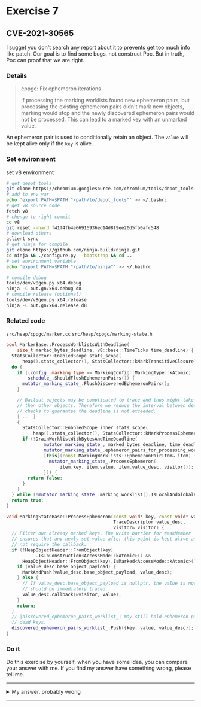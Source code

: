 # Exercise 7


## CVE-2021-30565
I sugget you don't search any report about it to prevents get too much info like patch. Our goal is to find some bugs, not construct Poc. But in truth, Poc can proof that we are right.


### Details

> cppgc: Fix ephemeron iterations
>
> If processing the marking worklists found new ephemeron pairs, but
processing the existing ephemeron pairs didn't mark new objects, marking
would stop and the newly discovered ephemeron pairs would not be
processed. This can lead to a marked key with an unmarked value.


An ephemeron pair is used to conditionally retain an object.
The `value` will be kept alive only if the `key` is alive.


### Set environment

set v8 environment
```sh
# get depot_tools
git clone https://chromium.googlesource.com/chromium/tools/depot_tools.git
# add to env var
echo 'export PATH=$PATH:"/path/to/depot_tools"' >> ~/.bashrc
# get v8 source code
fetch v8
# chenge to right commit
cd v8
git reset --hard f41f4fb4e66916936ed14d8f9ee20d5fb0afc548
# download others
gclient sync
# get ninja for compile
git clone https://github.com/ninja-build/ninja.git
cd ninja && ./configure.py --bootstrap && cd ..
# set environment variable
echo 'export PATH=$PATH:"/path/to/ninja"' >> ~/.bashrc

# compile debug
tools/dev/v8gen.py x64.debug
ninja -C out.gn/x64.debug d8
# compile release (optional)
tools/dev/v8gen.py x64.release
ninja -C out.gn/x64.release d8
```

### Related code
`src/heap/cppgc/marker.cc`
`src/heap/cppgc/marking-state.h`
```c++
bool MarkerBase::ProcessWorklistsWithDeadline(
    size_t marked_bytes_deadline, v8::base::TimeTicks time_deadline) {
  StatsCollector::EnabledScope stats_scope(
      heap().stats_collector(), StatsCollector::kMarkTransitiveClosure);
  do {
    if ((config_.marking_type == MarkingConfig::MarkingType::kAtomic) ||
        schedule_.ShouldFlushEphemeronPairs()) {
      mutator_marking_state_.FlushDiscoveredEphemeronPairs();
    }

    // Bailout objects may be complicated to trace and thus might take longer
    // than other objects. Therefore we reduce the interval between deadline
    // checks to guarantee the deadline is not exceeded.
    [ ... ]
    {
      StatsCollector::EnabledScope inner_stats_scope(
          heap().stats_collector(), StatsCollector::kMarkProcessEphemerons);
      if (!DrainWorklistWithBytesAndTimeDeadline(
              mutator_marking_state_, marked_bytes_deadline, time_deadline,
              mutator_marking_state_.ephemeron_pairs_for_processing_worklist(),
              [this](const MarkingWorklists::EphemeronPairItem& item) {
                mutator_marking_state_.ProcessEphemeron(
                    item.key, item.value, item.value_desc, visitor());
              })) {
        return false;
      }
    }
  } while (!mutator_marking_state_.marking_worklist().IsLocalAndGlobalEmpty());
  return true;
}
```

```c++
void MarkingStateBase::ProcessEphemeron(const void* key, const void* value,
                                        TraceDescriptor value_desc,
                                        Visitor& visitor) {
  // Filter out already marked keys. The write barrier for WeakMember
  // ensures that any newly set value after this point is kept alive and does
  // not require the callback.
  if (!HeapObjectHeader::FromObject(key)
           .IsInConstruction<AccessMode::kAtomic>() &&
      HeapObjectHeader::FromObject(key).IsMarked<AccessMode::kAtomic>()) {
    if (value_desc.base_object_payload) {
      MarkAndPush(value_desc.base_object_payload, value_desc);
    } else {
      // If value_desc.base_object_payload is nullptr, the value is not GCed and
      // should be immediately traced.
      value_desc.callback(&visitor, value);
    }
    return;
  }
  // |discovered_ephemeron_pairs_worklist_| may still hold ephemeron pairs with
  // dead keys.
  discovered_ephemeron_pairs_worklist_.Push({key, value, value_desc});
}
```

### Do it
Do this exercise by yourself, when you have some idea, you can compare your answer with me. If you find my answer have something wrong, please tell me.


---------

<details>
  <summary>My answer, probably wrong</summary>

  ```c++
// Marking algorithm. Example for a valid call sequence creating the marking
// phase:
// 1. StartMarking() [Called implicitly when creating a Marker using
//                    MarkerFactory]
// 2. AdvanceMarkingWithLimits() [Optional, depending on environment.]
// 3. EnterAtomicPause()
// 4. AdvanceMarkingWithLimits()
// 5. LeaveAtomicPause()
//
// Alternatively, FinishMarking combines steps 3.-5.
  ```
  https://chromium.googlesource.com/v8/v8.git/+/e677a6f6b257e992094b9183a958b67ecc68aa85
  ```c++
void MarkingStateBase::ProcessEphemeron(const void* key, const void* value,
                                        TraceDescriptor value_desc,
                                        Visitor& visitor) {
  // Filter out already marked keys. The write barrier for WeakMember
  // ensures that any newly set value after this point is kept alive and does
  // not require the callback.
  if (!HeapObjectHeader::FromObject(key)
          .IsInConstruction<AccessMode::kAtomic>() &&   [1]
      HeapObjectHeader::FromObject(key).IsMarked<AccessMode::kAtomic>()) { [2]
  /**
   * value_desc.base_object_payload:
   * 
   * Adjusted base pointer, i.e., the pointer to the class inheriting directly
   * from GarbageCollected, of the object that is being traced.
   */
    if (value_desc.base_object_payload) {
      MarkAndPush(value_desc.base_object_payload, value_desc);
    } else {
      // If value_desc.base_object_payload is nullptr, the value is not GCed and
      // should be immediately traced.
      value_desc.callback(&visitor, value);
    }
    return;
  }
  discovered_ephemeron_pairs_worklist_.Push({key, value, value_desc}); // if find new ephemeron_pairs, need push
}
=======================================================================
template <size_t deadline_check_interval, typename WorklistLocal,
          typename Callback, typename Predicate>
bool DrainWorklistWithPredicate(Predicate should_yield,
                                WorklistLocal& worklist_local,
                                Callback callback) {
  if (worklist_local.IsLocalAndGlobalEmpty()) return true;
  // For concurrent markers, should_yield also reports marked bytes.
  if (should_yield()) return false;
  size_t processed_callback_count = deadline_check_interval;
  typename WorklistLocal::ItemType item;
  while (worklist_local.Pop(&item)) {
    callback(item);             // ProcessEphemeron
    if (--processed_callback_count == 0) {
      if (should_yield()) {
        return false;
      }
      processed_callback_count = deadline_check_interval;
    }
  }
  return true;
}
  ```
  [1] `IsInConstruction == false` means the the data of `Object` all setted up.

  [2] `IsMarked == true` means this `object` has been marked.

  the `ProcessEphemeron` will be the parameter of `DrainWorklistWithPredicate` named `callback` and `discovered_ephemeron_pairs_worklist_` pop item to call `RocessEphemeron` in loop

  ```c++
const HeapObjectHeader& HeapObjectHeader::FromObject(const void* object) {  [3]
  return *reinterpret_cast<const HeapObjectHeader*>(
      static_cast<ConstAddress>(object) - sizeof(HeapObjectHeader));
}
============================================================
template <AccessMode mode>
bool HeapObjectHeader::IsInConstruction() const {
  const uint16_t encoded =
      LoadEncoded<mode, EncodedHalf::kHigh, std::memory_order_acquire>();
  return !FullyConstructedField::decode(encoded);         [4]
}
============================================================
template <AccessMode mode>
bool HeapObjectHeader::IsMarked() const {
  const uint16_t encoded =
      LoadEncoded<mode, EncodedHalf::kLow, std::memory_order_relaxed>();
  return MarkBitField::decode(encoded);                    [5]
}
  ```
  [3] return the ptr to `HeapObjectHeader`, you can treat it as `addrOf(Chunk) - sizeof(ChunkHeader)` can get the addr of ChunkHeader

  [4] and [5] can get info of the `HeapObjectHeader` which be organized in some regular pattern. The following content explains this clearly
  ```c++
// Used in |encoded_high_|.
using FullyConstructedField = v8::base::BitField16<bool, 0, 1>;        [6]
using UnusedField1 = FullyConstructedField::Next<bool, 1>;
using GCInfoIndexField = UnusedField1::Next<GCInfoIndex, 14>;
// Used in |encoded_low_|.
using MarkBitField = v8::base::BitField16<bool, 0, 1>;
using SizeField = void;  // Use EncodeSize/DecodeSize instead.
==============================================
// Extracts the bit field from the value.
static constexpr T decode(U value) {
  return static_cast<T>((value & kMask) >> kShift);           [7]
}
  ```
  you can understand [6] better by this.

   ```c++
// HeapObjectHeader contains meta data per object and is prepended to each
// object.
//
// +-----------------+------+------------------------------------------+
// | name            | bits |                                          |
// +-----------------+------+------------------------------------------+
// | padding         |   32 | Only present on 64-bit platform.         |
// +-----------------+------+------------------------------------------+
// | GCInfoIndex     |   14 |                                          |
// | unused          |    1 |                                          |
// | in construction |    1 | In construction encoded as |false|.      |
// +-----------------+------+------------------------------------------+
// | size            |   15 | 17 bits because allocations are aligned. |
// | mark bit        |    1 |                                          |
// +-----------------+------+------------------------------------------+
//
// Notes:
// - See |GCInfoTable| for constraints on GCInfoIndex.
// - |size| for regular objects is encoded with 15 bits but can actually
//   represent sizes up to |kBlinkPageSize| (2^17) because allocations are
//   always 4 byte aligned (see kAllocationGranularity) on 32bit. 64bit uses
//   8 byte aligned allocations which leaves 1 bit unused.
// - |size| for large objects is encoded as 0. The size of a large object is
//   stored in |LargeObjectPage::PayloadSize()|.
// - |mark bit| and |in construction| bits are located in separate 16-bit halves
//    to allow potentially accessing them non-atomically.
  ```
  So [7] can get specific bit of `HeapObjectHeader` | meta data, means the Object status information

  `ProcessEphemeron` func means if object has been marked and `value_desc.base_object_payload`(may be write barrier?) not null, we need to mark value_desc.base_object_payload, else we find new  `ephemeron_pairs`.

  But if `value_desc.base_object_payload` have not been set, we need to callback (maybe used for search old space for what object prt to this value), this may lead to recursive call. And the mark process can be stoped because the time limit.
  
  There are many gc processes, if two of them call the `ProcessEphemeron` and the A process prepare to mark value. But B process find new `ephemeron_pairs`, the mark will be stoped, **I gusee** :), lead to a marked key with an unmarked value.
  

</details>

--------

